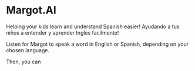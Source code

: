 # Margot.AI

Helping your kids learn and understand Spanish easier!
Ayudando a tus niños a entender y aprender Ingles facilmente!

Listen for Margot to speak a word in English or Spanish, depending on your chosen language.

Then, you can
